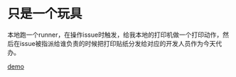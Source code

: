 # 只是一个玩具

本地跑一个runner，在操作issue时触发，给我本地的打印机做一个打印动作，然后在issue被指派给谁负责的时候把打印贴纸分发给对应的开发人员作为今天代办。

[demo](demo.jpg)